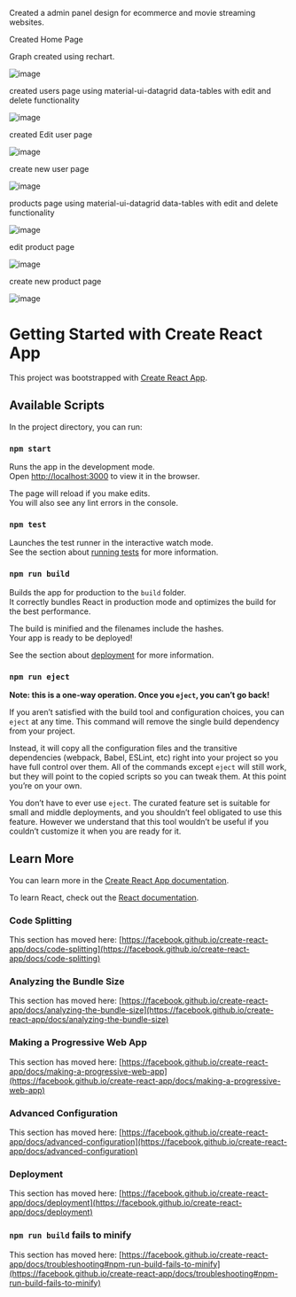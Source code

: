 Created a admin panel design for ecommerce and movie streaming websites.

Created Home Page 

Graph created using rechart.

![image](https://user-images.githubusercontent.com/34640475/128819369-495ab93d-ba4f-4243-b99b-c3ecd9f0ad71.png)

created users page using material-ui-datagrid data-tables with edit and delete functionality

![image](https://user-images.githubusercontent.com/34640475/128819546-1e0c44c7-20a7-4e11-bfb5-428ce633551b.png)

created Edit user page 

![image](https://user-images.githubusercontent.com/34640475/128819620-6c737fc6-0d64-43d7-abfe-a0c82f4841a0.png)

create new user page 

![image](https://user-images.githubusercontent.com/34640475/128820492-686a1612-d719-4541-b079-e8871feb0ecc.png)

products page using material-ui-datagrid data-tables with edit and delete functionality

![image](https://user-images.githubusercontent.com/34640475/128820588-71574a0c-b685-4532-a79a-42395c82fc71.png)

edit product page

![image](https://user-images.githubusercontent.com/34640475/128820646-1103d79d-7bce-412b-8aa6-aa24deabd725.png)

create new product page 

![image](https://user-images.githubusercontent.com/34640475/128820742-deb37019-44ea-474f-87b0-3cf9e8c3a997.png)








# Getting Started with Create React App

This project was bootstrapped with [Create React App](https://github.com/facebook/create-react-app).

## Available Scripts

In the project directory, you can run:

### `npm start`

Runs the app in the development mode.\
Open [http://localhost:3000](http://localhost:3000) to view it in the browser.

The page will reload if you make edits.\
You will also see any lint errors in the console.

### `npm test`

Launches the test runner in the interactive watch mode.\
See the section about [running tests](https://facebook.github.io/create-react-app/docs/running-tests) for more information.

### `npm run build`

Builds the app for production to the `build` folder.\
It correctly bundles React in production mode and optimizes the build for the best performance.

The build is minified and the filenames include the hashes.\
Your app is ready to be deployed!

See the section about [deployment](https://facebook.github.io/create-react-app/docs/deployment) for more information.

### `npm run eject`

**Note: this is a one-way operation. Once you `eject`, you can’t go back!**

If you aren’t satisfied with the build tool and configuration choices, you can `eject` at any time. This command will remove the single build dependency from your project.

Instead, it will copy all the configuration files and the transitive dependencies (webpack, Babel, ESLint, etc) right into your project so you have full control over them. All of the commands except `eject` will still work, but they will point to the copied scripts so you can tweak them. At this point you’re on your own.

You don’t have to ever use `eject`. The curated feature set is suitable for small and middle deployments, and you shouldn’t feel obligated to use this feature. However we understand that this tool wouldn’t be useful if you couldn’t customize it when you are ready for it.

## Learn More

You can learn more in the [Create React App documentation](https://facebook.github.io/create-react-app/docs/getting-started).

To learn React, check out the [React documentation](https://reactjs.org/).

### Code Splitting

This section has moved here: [https://facebook.github.io/create-react-app/docs/code-splitting](https://facebook.github.io/create-react-app/docs/code-splitting)

### Analyzing the Bundle Size

This section has moved here: [https://facebook.github.io/create-react-app/docs/analyzing-the-bundle-size](https://facebook.github.io/create-react-app/docs/analyzing-the-bundle-size)

### Making a Progressive Web App

This section has moved here: [https://facebook.github.io/create-react-app/docs/making-a-progressive-web-app](https://facebook.github.io/create-react-app/docs/making-a-progressive-web-app)

### Advanced Configuration

This section has moved here: [https://facebook.github.io/create-react-app/docs/advanced-configuration](https://facebook.github.io/create-react-app/docs/advanced-configuration)

### Deployment

This section has moved here: [https://facebook.github.io/create-react-app/docs/deployment](https://facebook.github.io/create-react-app/docs/deployment)

### `npm run build` fails to minify

This section has moved here: [https://facebook.github.io/create-react-app/docs/troubleshooting#npm-run-build-fails-to-minify](https://facebook.github.io/create-react-app/docs/troubleshooting#npm-run-build-fails-to-minify)
